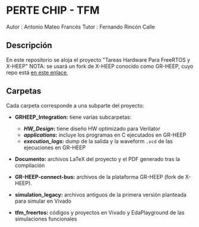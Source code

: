 # PERTE CHIP - TFM 
Autor : Antonio Mateo Francés
Tutor : Fernando Rincón Calle

## Descripción
En este repositorio se aloja el proyecto "Tareas Hardware Para FreeRTOS y X-HEEP"
NOTA: se usará un fork de X-HEEP conocido como GR-HEEP, cuyo repo está [en este enlace](https://github.com/davidmallasen/GR-HEEP),

## Carpetas
Cada carpeta corresponde a una subparte del proyecto:

- **GRHEEP_Integration:** tiene varias subcarpetas:

	- **_HW_Design_:** tiene diseño HW optimizado para Verilator
	- **_applications_:** incluye los programas en C ejecutados en GR-HEEP
	- **_execution_logs_:** dump de la salida y la waveform `.vcd` de las ejecuciones en GR-HEEP
- **Documento:** archivos LaTeX del proyecto y el PDF generado tras la compilación
- **GR-HEEP-connect-bus:** archivos de la plataforma GR-HEEP (fork de X-HEEP).
- **simulation_legacy:** archivos antiguos de la primera versión planteada para simular en Vivado
- **tfm_freertos:** códigos y proyectos en Vivado y EdaPlayground de las simulaciones funcionales
